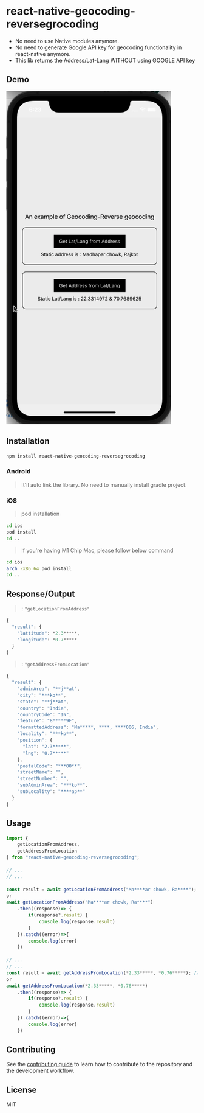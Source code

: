 # react-native-geocoding-reversegrocoding

* No need to use Native modules anymore.
* No need to generate Google API key for geocoding functionality in react-native anymore.
* This lib returns the Address/Lat-Lang WITHOUT using GOOGLE API key

## Demo

![This demo.](/react-native-geocoding-reversegeocoding.gif "This is a sample.")

## Installation

```sh
npm install react-native-geocoding-reversegrocoding
```

### Android 
> It'll auto link the library. No need to manually install gradle project.

### iOS
> pod installation

```sh
cd ios
pod install
cd ..
```
> If you're having M1 Chip Mac, please follow below command

```sh
cd ios
arch -x86_64 pod install
cd ..
```

## Response/Output

> : `"getLocationFromAddress"`

```js
{
  "result": {
    "lattitude": *2.3*****,
    "longitude": *0.7*****
  }
}
```
> : `"getAddressFromLocation"`

```js
{
  "result": {
    "adminArea": "**j**at",
    "city": "***ko**",
    "state": "**j**at",
    "country": "India",
    "countryCode": "IN",
    "feature": "8*****9F",
    "formattedAddress": "Ma*****, ****, ****006, India",
    "locality": "***ko**",
    "position": {
      "lat": "2.3*****",
      "lng": "0.7*****"
    },
    "postalCode": "***00**",
    "streetName": "",
    "streetNumber": "",
    "subAdminArea": "***ko**",
    "subLocality": "****ap**"
  }
}
```

## Usage

```js
import { 
    getLocationFromAddress, 
    getAddressFromLocation 
} from "react-native-geocoding-reversegrocoding";

// ...
// ...

const result = await getLocationFromAddress("Ma****ar chowk, Ra****"); // String
or
await getLocationFromAddress("Ma****ar chowk, Ra****")
    .then((response)=> {
        if(response?.result) {
            console.log(response.result)
        }
    }).catch((error)=>{
        console.log(error)
    })

// ...
// ...
const result = await getAddressFromLocation(*2.33*****, *0.76*****); // Double
or
await getAddressFromLocation(*2.33*****, *0.76*****)
    .then((response)=> {
        if(response?.result) {
            console.log(response.result)
        }
    }).catch((error)=>{
        console.log(error)
    })
```

## Contributing

See the [contributing guide](CONTRIBUTING.md) to learn how to contribute to the repository and the development workflow.

## License

MIT
